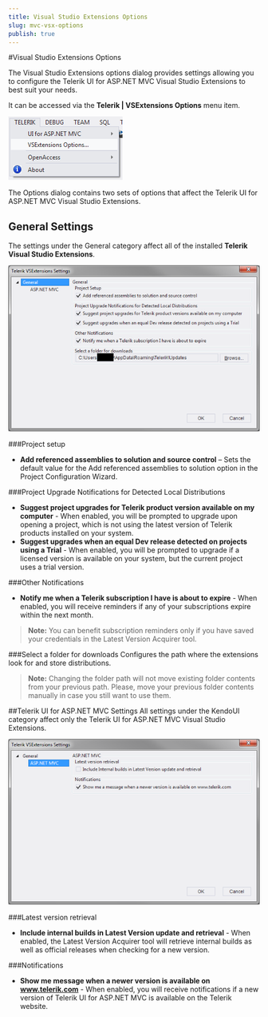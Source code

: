 ```yaml
---
title: Visual Studio Extensions Options
slug: mvc-vsx-options
publish: true
---
```


#Visual Studio Extensions Options

The Visual Studio Extensions options dialog provides settings allowing you to configure the Telerik UI for ASP.NET MVC Visual Studio Extensions to best suit your needs.

It can be accessed via the **Telerik | VSExtensions Options** menu item.

![Options menu](/getting-started/using-kendo-with/aspnet-mvc/vs-integration/images/options_menu.png)

The Options dialog contains two sets of options that affect the Telerik UI for ASP.NET MVC Visual Studio Extensions.

## General Settings ##
The settings under the General category affect all of the installed **Telerik Visual Studio Extensions**.

![Options Dialog](/getting-started/using-kendo-with/aspnet-mvc/vs-integration/images/options.png)

###Project setup
- **Add referenced assemblies to solution and source control** – Sets the default value for the Add referenced assemblies to solution option in the Project Configuration Wizard.

###Project Upgrade Notifications for Detected Local Distributions

- **Suggest project upgrades for Telerik product version available on my computer** - When enabled, you will be prompted to upgrade upon opening a project, which is not using the latest version of Telerik products installed on your system.
- **Suggest upgrades when an equal Dev release detected on projects using a Trial** - When enabled, you will be prompted to upgrade if a licensed version is available on your system,  but the current project uses a trial version.

###Other Notifications
- **Notify me when a Telerik subscription I have is about to expire** - When enabled, you will receive reminders if any of your subscriptions expire within the next month.

>**Note:**
You can benefit subscription reminders only if you have saved your credentials in the Latest Version Acquirer tool.

###Select a folder for downloads
Configures the path where the extensions look for and store distributions.

>**Note:**
Changing the folder path will not move existing folder contents from your previous path. Please, move your previous folder contents manually in case you still want to use them.

##Telerik UI for ASP.NET MVC Settings
All settings under the KendoUI category affect only the Telerik UI for ASP.NET MVC Visual Studio Extensions.

![Options Dialog](/getting-started/using-kendo-with/aspnet-mvc/vs-integration/images/options_kendo.png)

###Latest version retrieval

- **Include internal builds in Latest Version update and retrieval** - When enabled, the Latest Version Acquirer tool will retrieve internal builds as well as official releases when checking for a new version.

###Notifications

- **Show me message when a newer version is available on www.telerik.com** - When enabled, you will receive notifications if a new version of Telerik UI for ASP.NET MVC is available on the Telerik website.
